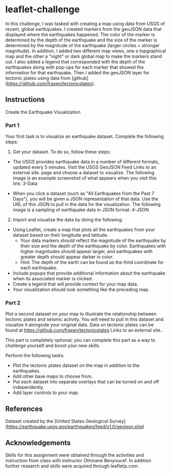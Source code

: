 # leaflet-challenge
In this challenge, I was tasked with creating a map using data from USGS of recent, global earthquakes. I created markers from the geoJSON data that displayed where the earthquakes happened. The color of the marker is determined by the depth of the earthquake and the size of the marker is determined by the magnitude of the earthquake (larger circles = stronger magnitude). In addition, I added two different map views, one a topgraphical map and the other a "night" or dark global map to make the markers stand out. I also added a legend that corresponded with the depth of the earthquakes along with pop-ups for each marker that showed the information for that earthquake. Then I added the geoJSON layer for tectonic plates using data from [github] (https://github.com/fraxen/tectonicplates).


## Instructions
Create the Earthquake Visualization

### Part 1
Your first task is to visualize an earthquake dataset. Complete the following steps:
1. Get your dataset. To do so, follow these steps:
- The USGS provides earthquake data in a number of different formats, updated every 5 minutes. Visit the USGS GeoJSON Feed Links to an external site. page and choose a dataset to visualize. The following image is an example screenshot of what appears when you visit this link:
3-Data

- When you click a dataset (such as "All Earthquakes from the Past 7 Days"), you will be given a JSON representation of that data. Use the URL of this JSON to pull in the data for the visualization. The following image is a sampling of earthquake data in JSON format:
4-JSON

2. Import and visualize the data by doing the following:
- Using Leaflet, create a map that plots all the earthquakes from your dataset based on their longitude and latitude.
    - Your data markers should reflect the magnitude of the earthquake by their size and the depth of the earthquake by color. Earthquakes with higher magnitudes should appear larger, and earthquakes with greater depth should appear darker in color.
    - Hint: The depth of the earth can be found as the third coordinate for each earthquake.
- Include popups that provide additional information about the earthquake when its associated marker is clicked.
- Create a legend that will provide context for your map data.
- Your visualization should look something like the preceding map.

### Part 2
Plot a second dataset on your map to illustrate the relationship between tectonic plates and seismic activity. You will need to pull in this dataset and visualize it alongside your original data. Data on tectonic plates can be found at https://github.com/fraxen/tectonicplates Links to an external site..

This part is completely optional; you can complete this part as a way to challenge yourself and boost your new skills.

Perform the following tasks:
- Plot the tectonic plates dataset on the map in addition to the earthquakes.
- Add other base maps to choose from.
- Put each dataset into separate overlays that can be turned on and off independently.
- Add layer controls to your map.

## References
Dataset created by the [United States Geological Survey] (https://earthquake.usgs.gov/earthquakes/feed/v1.0/geojson.php) 

## Acknowledgements
Skills for this assignment were obtained through the activities and instruction from class with instructor Othmane Benyoucef. In addition further research and skills were acquired through leafletjs.com. 